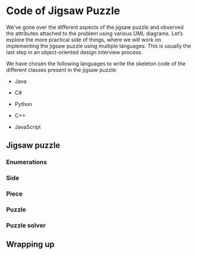# Code of Jigsaw Puzzle
We’ve gone over the different aspects of the jigsaw puzzle and observed the attributes attached to the problem using various UML diagrams. Let’s explore the more practical side of things, where we will work on implementing the jigsaw puzzle using multiple languages. This is usually the last step in an object-oriented design interview process.

We have chosen the following languages to write the skeleton code of the different classes present in the jigsaw puzzle:

- Java

- C#

- Python

- C++

- JavaScript

## Jigsaw puzzle
### Enumerations
### Side
### Piece
### Puzzle
### Puzzle solver
## Wrapping up

